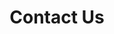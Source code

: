 ---
layout: page
title: Contact Us
subtitle:
full-width: false
description: Reach Out and Lets Talk!
hide_title: true
---